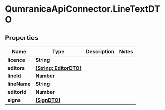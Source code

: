 # QumranicaApiConnector.LineTextDTO

## Properties

Name | Type | Description | Notes
------------ | ------------- | ------------- | -------------
**licence** | **String** |  | 
**editors** | [**{String: EditorDTO}**](EditorDTO.md) |  | 
**lineId** | **Number** |  | 
**lineName** | **String** |  | 
**editorId** | **Number** |  | 
**signs** | [**[SignDTO]**](SignDTO.md) |  | 


